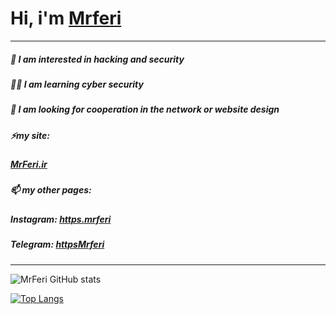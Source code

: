 # Hi, i'm [Mrferi](https://mrferi.ir)
---
##### 🔰 I am interested in **hacking** and **security** 
##### 🧑‍💻 I am learning **cyber security** 
##### 💞️ I am looking for cooperation in the network or website design 
##### ⚡my site:
#####   [MrFeri.ir](https://mrferi.ir)
##### 📫 my other pages:
#####   **Instagram:** [https.mrferi](https://instagram.com/https.mrferi)
#####   **Telegram:** [httpsMrferi](https://t.me/IamMrferi) 

---
![MrFeri GitHub stats](https://github-readme-stats.vercel.app/api?username=httpsMrferi&hide=contribs&theme=dark)

[![Top Langs](https://github-readme-stats.vercel.app/api/top-langs/?username=httpsMrferi&layout=compact&theme=dark)](https://github.com/anuraghazra/github-readme-stats)
